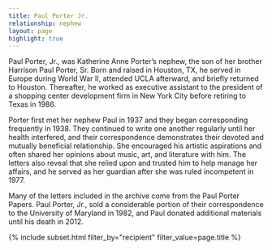 ```yaml
---
title: Paul Porter Jr.
relationship: nephew
layout: page
highlight: true
---
```


Paul Porter, Jr., was Katherine Anne Porter’s nephew, the son of her brother Harrison Paul Porter, Sr. Born and raised in Houston, TX, he served in Europe during World War II, attended UCLA afterward, and briefly returned to Houston.  Thereafter, he worked as executive assistant to the president of a shopping center development firm in New York City before retiring to Texas in 1986.  

Porter first met her nephew Paul in 1937 and they began corresponding frequently in 1938.  They continued to write one another regularly until her health interfered, and their correspondence demonstrates their devoted and mutually beneficial relationship.  She encouraged his artistic aspirations and often shared her opinions about music, art, and literature with him.  The letters also reveal that she relied upon and trusted him to help manage her affairs, and  he served as her guardian after she was ruled incompetent in 1977.

Many of the letters included in the archive come from the Paul Porter Papers.  Paul Porter, Jr., sold a considerable portion of their correspondence to the University of Maryland in 1982, and Paul  donated additional materials until his death in 2012.


{% include subset.html filter_by="recipient" filter_value=page.title %}
